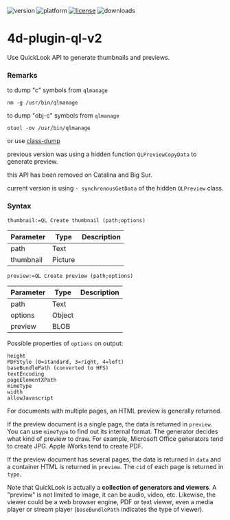 ![version](https://img.shields.io/badge/version-17-3E8B93)
![platform](https://img.shields.io/static/v1?label=platform&message=mac-intel%20|%20mac-arm&color=blue)
[![license](https://img.shields.io/github/license/miyako/4d-plugin-ql-v2)](LICENSE)
![downloads](https://img.shields.io/github/downloads/miyako/4d-plugin-ql-v2/total)

# 4d-plugin-ql-v2
Use QuickLook API to generate thumbnails and previews.

### Remarks

to dump "c" symbols from ``qlmanage``

```
nm -g /usr/bin/qlmanage
```

to dump "obj-c" symbols from ``qlmanage``

```
otool -ov /usr/bin/qlmanage
```

or use [class-dump](https://github.com/nygard/class-dump)

previous version was using a hidden function ``QLPreviewCopyData`` to generate preview.

this API has been removed on Catalina and Big Sur.

current version is using ``- synchronousGetData`` of the hidden ``QLPreview`` class.

### Syntax

```
thumbnail:=QL Create thumbnail (path;options)
```

Parameter|Type|Description
------------|------------|----
path|Text|
thumbnail|Picture|


```
preview:=QL Create preview (path;options)
```

Parameter|Type|Description
------------|------------|----
path|Text|
options|Object|
preview|BLOB|

Possible properties of ``options`` on output:

```
height
PDFStyle (0=standard, 3=right, 4=left)
baseBundlePath (converted to HFS)
textEncoding
pageElementXPath
mimeType
width
allowJavascript
```

For documents with multiple pages, an HTML preview is generally returned.

If the preview document is a single page, the data is returned in ``preview``. You can use ``mimeType`` to find out its internal format. The generator decides what kind of preview to draw. For example, Microsoft Office generators tend to create JPG. Apple iWorks tend to create PDF.

If the preview document has several pages, the data is returned in ``data`` and a container HTML is returned in ``preview``. The ``cid`` of each page is returned in  ``type``. 

Note that QuickLook is actually a **collection of generators and viewers**. A "preview" is not limited to image, it can be audio, video, etc. Likewise, the viewer could be a web browser engine, PDF or text viewer, even a media player or stream player (``baseBundlePath`` indicates the type of viewer). 

